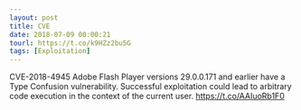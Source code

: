 ```yaml
---
layout: post
title: CVE
date: 2018-07-09 00:00:21
tourl: https://t.co/k9HZz2bu5G
tags: [Exploitation]
---
```

CVE-2018-4945 Adobe Flash Player versions 29.0.0.171 and earlier have a Type Confusion vulnerability. Successful exploitation could lead to arbitrary code execution in the context of the current user.  https://t.co/AAIuoRb1F0